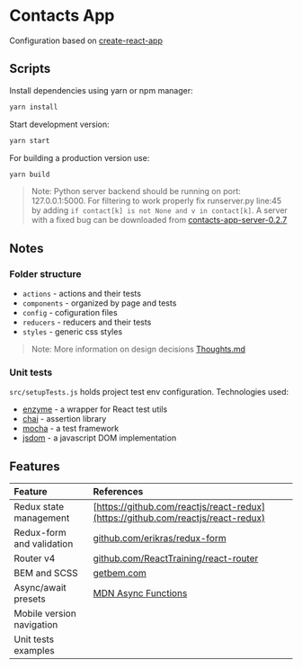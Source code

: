 # Contacts App

Configuration based on [create-react-app](https://github.com/facebook/create-react-app)


## Scripts

Install dependencies using yarn or npm manager:

```sh
yarn install
```

Start development version:

```sh
yarn start
```

For building a production version use:

```sh
yarn build
```

> Note: Python server backend should be running on port: 127.0.0.1:5000. For filtering to work properly
fix runserver.py line:45 by adding `if contact[k] is not None and v in contact[k]`. A server with a fixed bug can be downloaded from [contacts-app-server-0.2.7](https://github.com/rlengvenis/contacts-app-server-0.2.7)

## Notes

### Folder structure ###

* `actions` - actions and their tests
* `components` - organized by page and tests
* `config` - cofiguration files
* `reducers` - reducers and their tests
* `styles` - generic css styles
        
> Note: More information on design decisions [Thoughts.md](https://github.com/rlengvenis/contacts-app/blob/master/THOUGHTS.md) 


### Unit tests ###

`src/setupTests.js` holds project test env configuration. Technologies used:

* [enzyme](https://github.com/airbnb/enzyme) - a wrapper for React test utils
* [chai](https://github.com/chaijs/chai) - assertion library
* [mocha](https://github.com/mochajs/mocha) - a test framework
* [jsdom](https://github.com/tmpvar/jsdom) - a javascript DOM implementation 


## Features
| Feature | References |
|:---|:---|
| Redux state management | [https://github.com/reactjs/react-redux](https://github.com/reactjs/react-redux)
| Redux-form and validation | [github.com/erikras/redux-form](https://github.com/erikras/redux-form) |
| Router v4 | [github.com/ReactTraining/react-router](https://github.com/ReactTraining/react-router)|
| BEM and SCSS | [getbem.com](http://getbem.com/) |
| Async/await presets | [MDN Async Functions](https://developer.mozilla.org/en-US/docs/Web/JavaScript/Reference/Statements/async_function) |
| Mobile version navigation ||
| Unit tests examples ||
